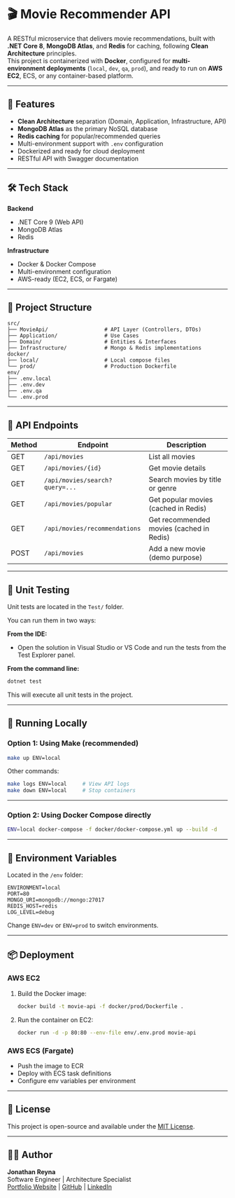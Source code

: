 # 🎬 Movie Recommender API

A RESTful microservice that delivers movie recommendations, built with **.NET Core 8**, **MongoDB Atlas**, and **Redis** for caching, following **Clean Architecture** principles.  
This project is containerized with **Docker**, configured for **multi-environment deployments** (`local`, `dev`, `qa`, `prod`), and ready to run on **AWS EC2**, ECS, or any container-based platform.

---

## 📌 Features

- **Clean Architecture** separation (Domain, Application, Infrastructure, API)
- **MongoDB Atlas** as the primary NoSQL database
- **Redis caching** for popular/recommended queries
- Multi-environment support with `.env` configuration
- Dockerized and ready for cloud deployment
- RESTful API with Swagger documentation

---

## 🛠️ Tech Stack

**Backend**
- .NET Core 9 (Web API)
- MongoDB Atlas
- Redis

**Infrastructure**
- Docker & Docker Compose
- Multi-environment configuration
- AWS-ready (EC2, ECS, or Fargate)

---

## 📁 Project Structure

```
src/
├── MovieApi/                  # API Layer (Controllers, DTOs)
├── Application/               # Use Cases
├── Domain/                    # Entities & Interfaces
├── Infrastructure/            # Mongo & Redis implementations
docker/
├── local/                     # Local compose files
└── prod/                      # Production Dockerfile
env/
├── .env.local
├── .env.dev
├── .env.qa
└── .env.prod
```

---

## 🔌 API Endpoints

| Method | Endpoint                       | Description                                  |
|--------|---------------------------------|----------------------------------------------|
| GET    | `/api/movies`                   | List all movies                              |
| GET    | `/api/movies/{id}`              | Get movie details                            |
| GET    | `/api/movies/search?query=...`  | Search movies by title or genre              |
| GET    | `/api/movies/popular`           | Get popular movies (cached in Redis)         |
| GET    | `/api/movies/recommendations`   | Get recommended movies (cached in Redis)     |
| POST   | `/api/movies`                   | Add a new movie (demo purpose)               |

---


## 🧪 Unit Testing

Unit tests are located in the `Test/` folder.

You can run them in two ways:

**From the IDE:**
- Open the solution in Visual Studio or VS Code and run the tests from the Test Explorer panel.

**From the command line:**
```bash
dotnet test
```
This will execute all unit tests in the project.

---

## 🚀 Running Locally

### **Option 1: Using Make (recommended)**

```bash
make up ENV=local
```

Other commands:
```bash
make logs ENV=local     # View API logs
make down ENV=local     # Stop containers
```

---

### **Option 2: Using Docker Compose directly**

```bash
ENV=local docker-compose -f docker/docker-compose.yml up --build -d
```

---

## 🔧 Environment Variables

Located in the `/env` folder:

```
ENVIRONMENT=local
PORT=80
MONGO_URI=mongodb://mongo:27017
REDIS_HOST=redis
LOG_LEVEL=debug
```

Change `ENV=dev` or `ENV=prod` to switch environments.

---

## 📦 Deployment

### AWS EC2
1. Build the Docker image:
   ```bash
   docker build -t movie-api -f docker/prod/Dockerfile .
   ```
2. Run the container on EC2:
   ```bash
   docker run -d -p 80:80 --env-file env/.env.prod movie-api
   ```

### AWS ECS (Fargate)
- Push the image to ECR
- Deploy with ECS task definitions
- Configure env variables per environment

---

## 📜 License
This project is open-source and available under the [MIT License](LICENSE).

---

## 👨‍💻 Author
**Jonathan Reyna**  
Software Engineer | Architecture Specialist  
[Portfolio Website](https://jhonlpjr.github.io/) | [GitHub](https://github.com/jhonlpjr) | [LinkedIn](https://www.linkedin.com/in/jonathan-reyna-rossel-889195168/)
